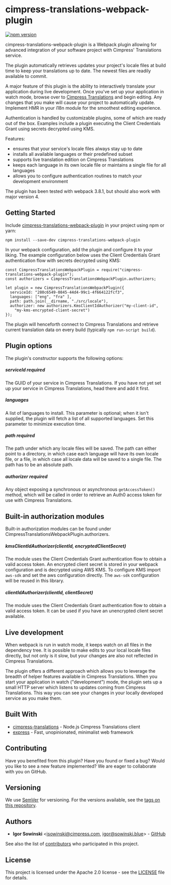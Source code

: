 # cimpress-translations-webpack-plugin

[![npm version](https://badge.fury.io/js/cimpress-translations-webpack-plugin.svg)](https://badge.fury.io/js/cimpress-translations-webpack-plugin)

cimpress-translations-webpack-plugin is a Webpack plugin allowing for advanced integration of your software project with Cimpress' Translations service.

The plugin automatically retrieves updates your project's locale files at build time to keep your translations up to date. The newest files are readily available to commit.

A major feature of this plugin is the ability to interactively translate your application during live development. Once you've set up your application in watch mode, browse over to [Cimpress Translations](https://translations.cimpress.io) and begin editing. Any changes that you make will cause your project to automatically update. Implement HMR in your i18n module for the smoothest editing experience.

Authentication is handled by customizable plugins, some of which are ready out of the box. Examples include a plugin executing the Client Credentials Grant using secrets decrypted using KMS.

Features:
- ensures that your service's locale files always stay up to date
- installs all available languages or their predefined subset
- supports live translation edition on Cimpress Translations
- keeps each language in its own locale file or maintains a single file for all languages
- allows you to configure authentication routines to match your development environment

The plugin has been tested with webpack 3.8.1, but should also work with major version 4.

## Getting Started

Include [cimpress-translations-webpack-plugin](https://www.npmjs.com/package/cimpress-translations-webpack-plugin) in your project using npm or yarn:
```
npm install --save-dev cimpress-translations-webpack-plugin
```

In your webpack configuration, add the plugin and configure it to your liking. The example configuration below uses the Client Credentials Grant authentication flow with secrets decrypted using KMS:

```
const CimpressTranslationsWebpackPlugin = require("cimpress-translations-webpack-plugin");
const authorizers = CimpressTranslationsWebpackPlugin.authorizers;

let plugin = new CimpressTranslationsWebpackPlugin({
  serviceId: "280c6549-0845-44d4-99c1-4f664122fcf3",
  languages: ["eng", "fra" ],
  path: path.join(__dirname, "./src/locale"),
  authorizer: new authorizers.KmsClientIdAuthorizer("my-client-id",
    "my-kms-encrypted-client-secret")
});
```

The plugin will henceforth connect to Cimpress Translations and retrieve current translation data on every build (typically `npm run-script build`).

## Plugin options

The plugin's constructor supports the following options:

##### serviceId *required*

The GUID of your service in Cimpress Translations. If you have not yet set up your service in Cimpress Translations, head there and add it first.

##### languages

A list of languages to install. This parameter is optional; when it isn't supplied, the plugin will fetch a list of all supported languages. Set this parameter to minimize execution time.

##### path *required*

The path under which any locale files will be saved. The path can either point to a directory, in which case each language will have its own locale file, or a file, in which case all locale data will be saved to a single file. The path has to be an absolute path.

##### authorizer *required*

Any object exposing a synchronous or asynchronous `getAccessToken()` method, which will be called in order to retrieve an Auth0 access token for use with Cimpress Translations.

## Built-in authorization modules

Built-in authorization modules can be found under CimpressTranslationsWebpackPlugin.authorizers.

##### kmsClientIdAuthorizer(clientId, encryptedClientSecret)

The module uses the Client Credentials Grant authentication flow to obtain a valid access token. An encrypted client secret is stored in your webpack configuration and is decrypted using AWS KMS.  To configure KMS import `aws-sdk` and set the aws configuration directly. The `aws-sdk` configuration will be reused in this library.

##### clientIdAuthorizer(clientId, clientSecret)

The module uses the Client Credentials Grant authentication flow to obtain a valid access token. It can be used if you have an unencrypted client secret available.

## Live development

When webpack is run in watch mode, it keeps watch on all files in the dependency tree. It is possible to make edits to your local locale files directly, but not only is it slow, but your changes are also not reflected in Cimpress Translations.

The plugin offers a different approach which allows you to leverage the breadth of helper features available in Cimpress Translations. When you start your application in watch ("development") mode, the plugin sets up a small HTTP server which listens to updates coming from Cimpress Translations. This way you can see your changes in your locally developed service as you make them.

## Built With

 * [cimpress-translations](https://github.com/Cimpress/cimpress-translations) - Node.js Cimpress Translations client
 * [express](https://github.com/expressjs/express) - Fast, unopinionated, minimalist web framework

## Contributing

Have you benefited from this plugin? Have you found or fixed a bug? Would you like to see a new feature implemented? We are eager to collaborate with you on GitHub.

## Versioning

We use [SemVer](http://semver.org/) for versioning. For the versions available, see the [tags on this repository](https://github.com/your/project/tags).

## Authors

 * **Igor Sowinski** <[isowinski@cimpress.com](mailto:isowinski@cimpress.com), [igor@sowinski.blue](mailto:igor@sowinski.blue)> - [GitHub](https://github.com/Igrom)

 See also the list of [contributors](https://github.com/Cimpress/cimpress-translations/graphs/contributors) who participated in this project.

## License

This project is licensed under the Apache 2.0 license - see the [LICENSE](LICENSE) file for details.

